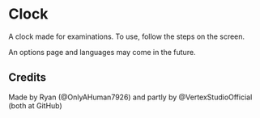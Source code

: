 # Clock
A clock made for examinations.
To use, follow the steps on the screen. 

An options page and languages may come in the future. 

## Credits
Made by Ryan (@OnlyAHuman7926) and partly by @VertexStudioOfficial (both at GitHub)
